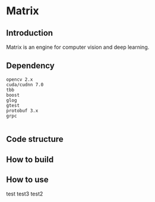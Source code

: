 # Matrix
## Introduction

Matrix is an engine for computer vision and deep learning.

## Dependency
```
opencv 2.x
cuda/cudnn 7.0
tbb
boost
glog
gtest
protobuf 3.x
grpc


```

## Code structure

## How to build

## How to use
test test3 test2

